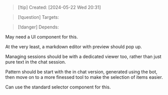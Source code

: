 
>[!tip] Created: [2024-05-22 Wed 20:31]

>[!question] Targets: 

>[!danger] Depends: 

May need a UI component for this.

At the very least, a markdown editor with preview should pop up.

Managing sessions should be with a dedicated viewer too, rather than just pure text in the chat session.

Pattern should be start with the in chat version, generated using the bot, then move on to a more finessed tool to make the selection of items easier.

Can use the standard selector component for this.